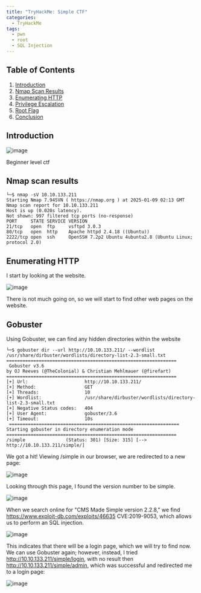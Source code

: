```yaml
---
title: "TryHackMe: Simple CTF"
categories:
  - TryHackMe
tags:
  - pwn
  - root
  - SQL Injection
---
```

## Table of Contents

1. [Introduction](#introduction)
2. [Nmap Scan Results](#Nmap_Scan_Results)
3. [Enumerating HTTP](#Enumerating_HTTP)
6. [Privilege Escalation](#Privilege_Escalation)
7. [Root Flag](#Root_Flag)
9. [Conclusion](#Conclusion)

## Introduction
![image](https://github.com/user-attachments/assets/5551444d-e04c-4454-b326-34a18418a123)

Beginner level ctf

##  Nmap scan results

```
└─$ nmap -sV 10.10.133.211
Starting Nmap 7.94SVN ( https://nmap.org ) at 2025-01-09 02:13 GMT
Nmap scan report for 10.10.133.211
Host is up (0.020s latency).
Not shown: 997 filtered tcp ports (no-response)
PORT     STATE SERVICE VERSION
21/tcp   open  ftp     vsftpd 3.0.3
80/tcp   open  http    Apache httpd 2.4.18 ((Ubuntu))
2222/tcp open  ssh     OpenSSH 7.2p2 Ubuntu 4ubuntu2.8 (Ubuntu Linux; protocol 2.0)
```

## Enumerating HTTP
I start by looking at the website.

![image](https://github.com/user-attachments/assets/1d50c079-dbaa-4a1c-8518-addd4f5604b1)

There is not much going on, so we will start to find other web pages on the website.

## Gobuster
Using Gobuster, we can find any hidden directories within the website
```
└─$ gobuster dir --url http://10.10.133.211/ --wordlist /usr/share/dirbuster/wordlists/directory-list-2.3-small.txt
===============================================================
 Gobuster v3.6
by OJ Reeves (@TheColonial) & Christian Mehlmauer (@firefart)
===============================================================
[+] Url:                     http://10.10.133.211/
[+] Method:                  GET
[+] Threads:                 10
[+] Wordlist:                /usr/share/dirbuster/wordlists/directory-list-2.3-small.txt
[+] Negative Status codes:   404
[+] User Agent:              gobuster/3.6
[+] Timeout:                 10s
 ===============================================================
Starting gobuster in directory enumeration mode
===============================================================
/simple               (Status: 301) [Size: 315] [--> http://10.10.133.211/simple/]
```
We got a hit! Viewing /simple in our browser, we are redirected to a new page:

![image](https://github.com/user-attachments/assets/783d5baa-0c0e-407b-a755-e566832dbef6)

Looking through this page, I found the version number to be simple.

![image](https://github.com/user-attachments/assets/ba14ea98-d4b2-489a-8ac2-e5770d218c33)

When we search online for "CMS Made Simple version 2.2.8," we find https://www.exploit-db.com/exploits/46635 CVE:2019-9053, which allows us to perform an SQL injection.

![image](https://github.com/user-attachments/assets/36647154-d557-4f60-ab53-7e10a3b01f29)

This indicates that there will be a login page, which we will try to find now.
We can use Gobuster again; however, instead, I tried http://10.10.133.211/simple/login, with no result then http://10.10.133.211/simple/admin, which was successful and redirected me to a login page: 

![image](https://github.com/user-attachments/assets/f9dc964f-ef3a-450b-b133-551aeb6ffdde)


